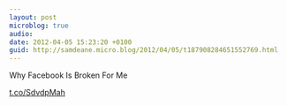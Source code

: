 ```yaml
---
layout: post
microblog: true
audio: 
date: 2012-04-05 15:23:20 +0100
guid: http://samdeane.micro.blog/2012/04/05/t187908284651552769.html
---
```

Why Facebook Is Broken For Me

[t.co/SdvdpMah](http://t.co/SdvdpMah)

